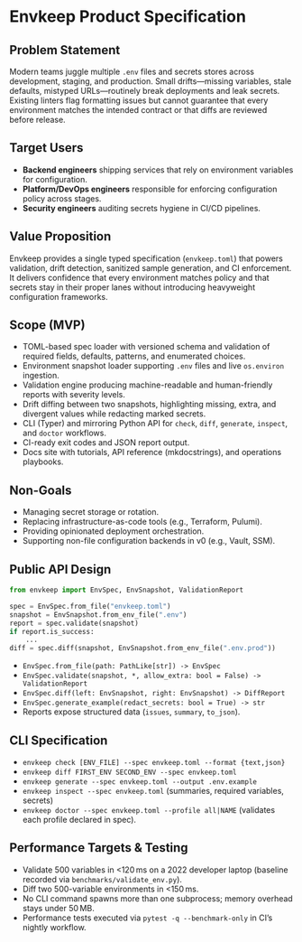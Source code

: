 # Envkeep Product Specification

## Problem Statement
Modern teams juggle multiple `.env` files and secrets stores across development, staging, and production. Small drifts—missing variables, stale defaults, mistyped URLs—routinely break deployments and leak secrets. Existing linters flag formatting issues but cannot guarantee that every environment matches the intended contract or that diffs are reviewed before release.

## Target Users
- **Backend engineers** shipping services that rely on environment variables for configuration.
- **Platform/DevOps engineers** responsible for enforcing configuration policy across stages.
- **Security engineers** auditing secrets hygiene in CI/CD pipelines.

## Value Proposition
Envkeep provides a single typed specification (`envkeep.toml`) that powers validation, drift detection, sanitized sample generation, and CI enforcement. It delivers confidence that every environment matches policy and that secrets stay in their proper lanes without introducing heavyweight configuration frameworks.

## Scope (MVP)
- TOML-based spec loader with versioned schema and validation of required fields, defaults, patterns, and enumerated choices.
- Environment snapshot loader supporting `.env` files and live `os.environ` ingestion.
- Validation engine producing machine-readable and human-friendly reports with severity levels.
- Drift diffing between two snapshots, highlighting missing, extra, and divergent values while redacting marked secrets.
- CLI (Typer) and mirroring Python API for `check`, `diff`, `generate`, `inspect`, and `doctor` workflows.
- CI-ready exit codes and JSON report output.
- Docs site with tutorials, API reference (mkdocstrings), and operations playbooks.

## Non-Goals
- Managing secret storage or rotation.
- Replacing infrastructure-as-code tools (e.g., Terraform, Pulumi).
- Providing opinionated deployment orchestration.
- Supporting non-file configuration backends in v0 (e.g., Vault, SSM).

## Public API Design
```python
from envkeep import EnvSpec, EnvSnapshot, ValidationReport

spec = EnvSpec.from_file("envkeep.toml")
snapshot = EnvSnapshot.from_env_file(".env")
report = spec.validate(snapshot)
if report.is_success:
    ...
diff = spec.diff(snapshot, EnvSnapshot.from_env_file(".env.prod"))
```
- `EnvSpec.from_file(path: PathLike[str]) -> EnvSpec`
- `EnvSpec.validate(snapshot, *, allow_extra: bool = False) -> ValidationReport`
- `EnvSpec.diff(left: EnvSnapshot, right: EnvSnapshot) -> DiffReport`
- `EnvSpec.generate_example(redact_secrets: bool = True) -> str`
- Reports expose structured data (`issues`, `summary`, `to_json`).

## CLI Specification
- `envkeep check [ENV_FILE] --spec envkeep.toml --format {text,json}`
- `envkeep diff FIRST_ENV SECOND_ENV --spec envkeep.toml`
- `envkeep generate --spec envkeep.toml --output .env.example`
- `envkeep inspect --spec envkeep.toml` (summaries, required variables, secrets)
- `envkeep doctor --spec envkeep.toml --profile all|NAME` (validates each profile declared in spec).

## Performance Targets & Testing
- Validate 500 variables in <120 ms on a 2022 developer laptop (baseline recorded via `benchmarks/validate_env.py`).
- Diff two 500-variable environments in <150 ms.
- No CLI command spawns more than one subprocess; memory overhead stays under 50 MB.
- Performance tests executed via `pytest -q --benchmark-only` in CI’s nightly workflow.
